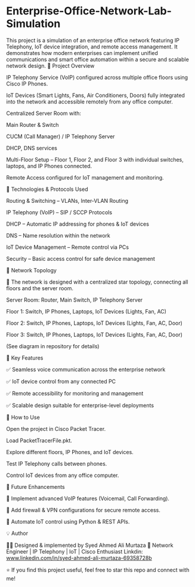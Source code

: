 # Enterprise-Office-Network-Lab-Simulation
This project is a simulation of an enterprise office network featuring IP Telephony, IoT device integration, and remote access management. It demonstrates how modern enterprises can implement unified communications and smart office automation within a secure and scalable network design.
🔹 Project Overview

IP Telephony Service (VoIP) configured across multiple office floors using Cisco IP Phones.

IoT Devices (Smart Lights, Fans, Air Conditioners, Doors) fully integrated into the network and accessible remotely from any office computer.

Centralized Server Room with:

Main Router & Switch

CUCM (Call Manager) / IP Telephony Server

DHCP, DNS services

Multi-Floor Setup – Floor 1, Floor 2, and Floor 3 with individual switches, laptops, and IP Phones connected.

Remote Access configured for IoT management and monitoring.

🔹 Technologies & Protocols Used

Routing & Switching – VLANs, Inter-VLAN Routing

IP Telephony (VoIP) – SIP / SCCP Protocols

DHCP – Automatic IP addressing for phones & IoT devices

DNS – Name resolution within the network

IoT Device Management – Remote control via PCs

Security – Basic access control for safe device management

🔹 Network Topology

📌 The network is designed with a centralized star topology, connecting all floors and the server room.

Server Room: Router, Main Switch, IP Telephony Server

Floor 1: Switch, IP Phones, Laptops, IoT Devices (Lights, Fan, AC)

Floor 2: Switch, IP Phones, Laptops, IoT Devices (Lights, Fan, AC, Door)

Floor 3: Switch, IP Phones, Laptops, IoT Devices (Lights, Fan, AC, Door)

(See diagram in repository for details)

🔹 Key Features

✅ Seamless voice communication across the enterprise network

✅ IoT device control from any connected PC

✅ Remote accessibility for monitoring and management

✅ Scalable design suitable for enterprise-level deployments


🚀 How to Use

Open the project in Cisco Packet Tracer.

Load PacketTracerFile.pkt.

Explore different floors, IP Phones, and IoT devices.

Test IP Telephony calls between phones.

Control IoT devices from any office computer.

📌 Future Enhancements

🔧 Implement advanced VoIP features (Voicemail, Call Forwarding).

🔧 Add firewall & VPN configurations for secure remote access.

🔧 Automate IoT control using Python & REST APIs.

💡 Author

👨‍💻 Designed & implemented by Syed Ahmed Ali Murtaza
📌 Network Engineer | IP Telephony | IoT | Cisco Enthusiast
Linkdin: www.linkedin.com/in/syed-ahmed-ali-murtaza-69358728b

⭐ If you find this project useful, feel free to star this repo and connect with me!
